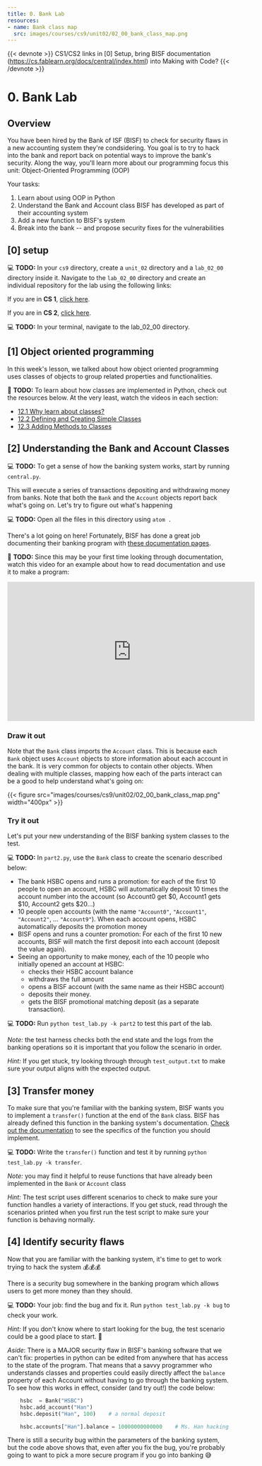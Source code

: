```yaml
---
title: 0. Bank Lab
resources:
- name: Bank class map
  src: images/courses/cs9/unit02/02_00_bank_class_map.png
---
```

{{< devnote >}}
CS1/CS2 links in [0] Setup, bring BISF documentation (https://cs.fablearn.org/docs/central/index.html) into Making with Code?
{{< /devnote >}}

# 0. Bank Lab


## Overview
You have been hired by the Bank of ISF (BISF) to check for security flaws in a
new accounting system they're condsidering. You goal is to try to hack into the bank and report back on potential ways to improve the bank's security. Along the way, you'll learn more about our programming focus this unit: Object-Oriented Programming (OOP)

Your tasks:

1. Learn about using OOP in Python
2. Understand the Bank and Account class BISF has developed as part of their accounting system
3. Add a new function to BISF's system
4. Break into the bank -- and propose security fixes for the vulnerabilities

## [0] setup

💻 **TODO:** In your `cs9` directory, create a `unit_02` directory and a `lab_02_00` directory inside it. Navigate to the `lab_02_00` directory and create an individual repository for the lab using the following links:

If you are in **CS 1**, [click here](https://classroom.github.com/a/_wfZ_PFC).

If you are in **CS 2**, [click here](https://classroom.github.com/a/fE66Qqj8).

💻 **TODO:** In your terminal, navigate to the lab_02_00 directory.

## [1] Object oriented programming

In this week's lesson, we talked about how object oriented programming uses classes of objects to group related properties and functionalities.

👀 **TODO:** To learn about how classes are implemented in Python, check out the resources below. At the very least, watch the videos in each section:

- [12.1 Why learn about classes?](http://programarcadegames.com/index.php?chapter=introduction_to_classes&lang=en#section_12_1)
- [12.2 Defining and Creating Simple Classes](http://programarcadegames.com/index.php?chapter=introduction_to_classes&lang=en#section_12_2)
- [12.3 Adding Methods to Classes](http://programarcadegames.com/index.php?chapter=introduction_to_classes&lang=en#section_12_3)

## [2] Understanding the Bank and Account Classes

💻 **TODO:** To get a sense of how the banking system works, start by running `central.py`.

This will execute a series of transactions depositing and withdrawing money from banks. Note that both the `Bank` and the `Account` objects report back what's going on. Let's try to figure out what's happening

💻 **TODO:** Open all the files in this directory using `atom .`

There's a lot going on here! Fortunately, BISF has done a great job documenting their banking program with [these documentation pages](https://cs.fablearn.org/docs/central/index.html).

👀 **TODO:** Since this may be your first time looking through documentation, watch this video for an example about how to read documentation and use it to make a program:

<iframe width="560" height="315" src="https://www.youtube.com/embed/RXr6-_EzPRg" frameborder="0" allow="accelerometer; autoplay; encrypted-media; gyroscope; picture-in-picture" allowfullscreen></iframe>

### Draw it out

Note that the `Bank` class imports the `Account` class. This is because each `Bank` object uses `Account` objects to store information about each account in the bank. It is very common for objects to contain other objects. When dealing with multiple classes, mapping how each of the parts interact can be a good to help understand what's going on:

{{< figure src="images/courses/cs9/unit02/02_00_bank_class_map.png" width="400px" >}}

### Try it out

Let's put your new understanding of the BISF banking system classes to the test.

💻 **TODO:** In `part2.py`, use the `Bank` class to create the scenario described below:

- The bank HSBC opens and runs a promotion: for each of the first 10 people to open an account, HSBC will automatically deposit 10 times the account number into the account (so Account0 get $0, Account1 gets $10, Account2 gets $20...)
- 10 people open accounts (with the name `"Account0"`, `"Account1"`, `"Account2"`, ... `"Account9"`). When each account opens, HSBC automatically deposits the promotion money
- BISF opens and runs a counter promotion: For each of the first 10 new accounts, BISF will match the first deposit into each account (deposit the value again).
- Seeing an opportunity to make money, each of the 10 people who initially opened an account at HSBC:
    - checks their HSBC account balance
    - withdraws the full amount
    - opens a BISF account (with the same name as their HSBC account)
    - deposits their money.
    - gets the BISF promotional matching deposit (as a separate transaction).

💻 **TODO:** Run `python test_lab.py -k part2` to test this part of the lab.

*Note:* the test harness checks both the end state and the logs from the banking operations so it is important that you follow the scenario in order.

*Hint:* If you get stuck, try looking through through `test_output.txt` to make sure your output aligns with the expected output.

## [3] Transfer money

To make sure that you're familiar with the banking system, BISF wants you to implement a `transfer()` function at the end of the `Bank` class. BISF has already defined this function in the banking system's documentation. [Check out the documentation](https://cs.fablearn.org/docs/central/bank.html#bank.transfer) to see the specifics of the function you should implement.

💻 **TODO:** Write the `transfer()` function and test it by running `python test_lab.py -k transfer`.

*Note:* you may find it helpful to reuse functions that have already been implemented in the `Bank` or `Account` class

*Hint:* The test script uses different scenarios to check to make sure your function handles a variety of interactions. If you get stuck, read through the scenarios printed when you first run the test script to make sure your function is behaving normally.

## [4] Identify security flaws

Now that you are familiar with the banking system, it's time to get to work trying to hack the system 💰💰💰

There is a security bug somewhere in the banking program which allows users to get more money than they should.

💻 **TODO:** Your job: find the bug and fix it. Run `python test_lab.py -k bug` to check your work.

*Hint:* If you don't know where to start looking for the bug, the test scenario could be a good place to start. 🔎

*Aside*: There is a MAJOR security flaw in BISF's banking software that we can't fix: properties in python can be edited from anywhere that has access to the state of the program. That means that a savvy programmer who understands classes and properties could easily directly affect the `balance` property of each Account without having to go through the banking system. To see how this works in effect, consider (and try out!) the code below:

```python
    hsbc  = Bank("HSBC")
    hsbc.add_account("Han")
    hsbc.deposit("Han", 100)    # a normal deposit

    hsbc.accounts["Han"].balance = 10000000000000    # Ms. Han hacking the system!
```

There is still a security bug within the parameters of the banking system, but the code above shows that, even after you fix the bug, you're probably going to want to pick a more secure program if you go into banking 😅
